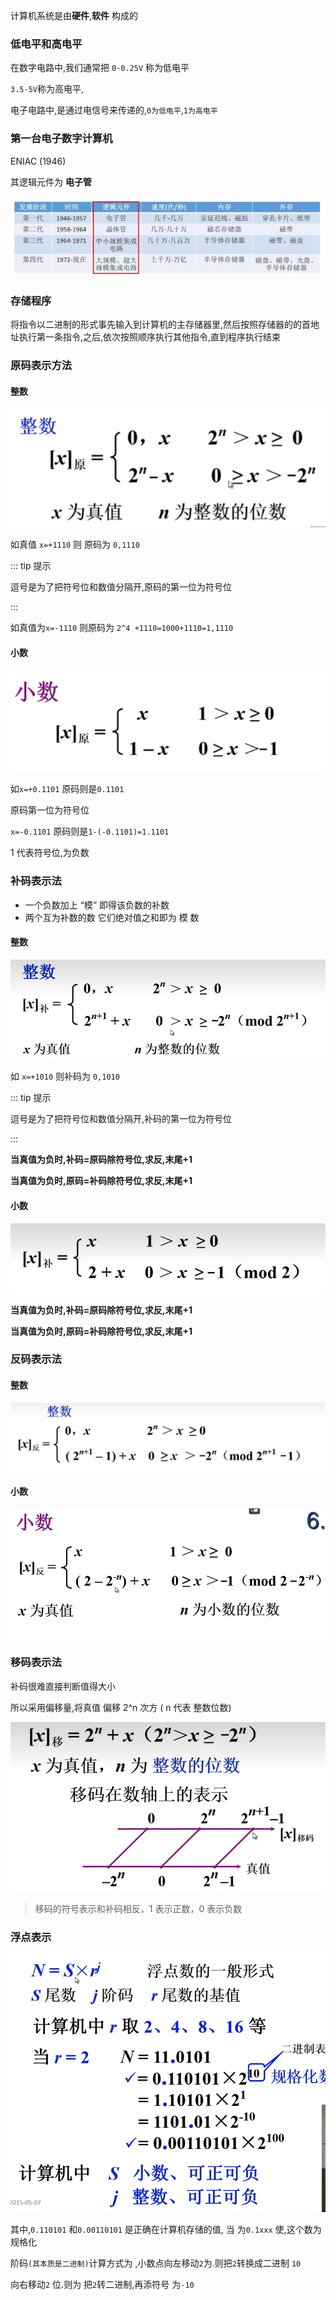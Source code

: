 计算机系统是由**硬件**,**软件** 构成的

### 低电平和高电平

在数字电路中,我们通常把 `0-0.25V` 称为低电平

`3.5-5V`称为高电平,

电子电路中,是通过电信号来传递的,`0为低电平`,`1为高电平`

### 第一台电子数字计算机

ENIAC (1946)

其逻辑元件为 **电子管**

![image-20220901222619084](计算机组成原理.assets/image-20220901222619084.png)

### 存储程序

将指令以二进制的形式事先输入到计算机的主存储器里,然后按照存储器的的首地址执行第一条指令,之后,依次按照顺序执行其他指令,直到程序执行结束

### 原码表示方法

#### 整数

![image-20220909131025731](计算机组成原理.assets/image-20220909131025731.png)

如真值 `x=+1110` 则 原码为 `0,1110`

::: tip 提示

逗号是为了把符号位和数值分隔开,原码的第一位为符号位

:::

如真值为`x=-1110` 则原码为 `2^4 +1110=1000+1110=1,1110`

#### 小数

![image-20220909132336213](计算机组成原理.assets/image-20220909132336213.png)

如`x=+0.1101` 原码则是`0.1101`

原码第一位为符号位

`x=-0.1101` 原码则是`1-(-0.1101)=1.1101`

1 代表符号位,为负数

### 补码表示法

- 一个负数加上 “模” 即得该负数的补数
- 两个互为补数的数 它们绝对值之和即为 模 数

#### 整数

![image-20220909161754219](计算机组成原理.assets/image-20220909161754219.png)

如 `x=+1010` 则补码为 `0,1010`

::: tip 提示

逗号是为了把符号位和数值分隔开,补码的第一位为符号位

:::

**当真值为负时,补码=原码除符号位,求反,末尾+1**

**当真值为负时,原码=补码除符号位,求反,末尾+1**

#### 小数

![image-20220909211433161](计算机组成原理.assets/image-20220909211433161.png)

**当真值为负时,补码=原码除符号位,求反,末尾+1**

**当真值为负时,原码=补码除符号位,求反,末尾+1**

### 反码表示法

#### 整数

![image-20220909212047224](计算机组成原理.assets/image-20220909212047224.png)

#### 小数

![image-20220909214411996](计算机组成原理.assets/image-20220909214411996.png)

### 移码表示法

补码很难直接判断值得大小

所以采用偏移量,将真值 偏移 2^n 次方 ( n 代表 整数位数)

![image-20220913095050877](计算机组成原理.assets/image-20220913095050877.png)

> 移码的符号表示和补码相反，1 表示正数，0 表示负数

### 浮点表示

![image-20220913214001249](计算机组成原理.assets/image-20220913214001249.png)

其中,`0.110101` 和`0.00110101` 是正确在计算机存储的值, 当 为`0.1xxx` 使,这个数为规格化

阶码`(其本质是二进制)`计算方式为 ,小数点向左移动`2`为.则把`2`转换成二进制 `10`

向右移动`2` 位.则为 把`2`转二进制,再添符号 为`-10`
